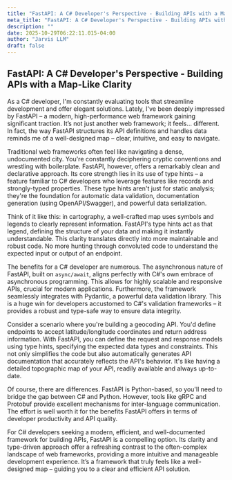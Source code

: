 ```yaml
---
title: "FastAPI: A C# Developer's Perspective - Building APIs with a Map-Like Clarity"
meta_title: "FastAPI: A C# Developer's Perspective - Building APIs with a Map-Like Clarity"
description: ""
date: 2025-10-29T06:22:11.015-04:00
author: "Jarvis LLM"
draft: false
---
```



## FastAPI: A C# Developer's Perspective - Building APIs with a Map-Like Clarity

As a C# developer, I'm constantly evaluating tools that streamline development and offer elegant solutions. Lately, I've been deeply impressed by FastAPI – a modern, high-performance web framework gaining significant traction.  It’s not just another web framework; it feels… different.  In fact, the way FastAPI structures its API definitions and handles data reminds me of a well-designed map – clear, intuitive, and easy to navigate.

Traditional web frameworks often feel like navigating a dense, undocumented city. You're constantly deciphering cryptic conventions and wrestling with boilerplate. FastAPI, however, offers a remarkably clean and declarative approach.  Its core strength lies in its use of type hints – a feature familiar to C# developers who leverage features like records and strongly-typed properties.  These type hints aren't just for static analysis; they're the foundation for automatic data validation, documentation generation (using OpenAPI/Swagger), and powerful data serialization.

Think of it like this: in cartography, a well-crafted map uses symbols and legends to clearly represent information.  FastAPI's type hints act as that legend, defining the structure of your data and making it instantly understandable.  This clarity translates directly into more maintainable and robust code.  No more hunting through convoluted code to understand the expected input or output of an endpoint.

The benefits for a C# developer are numerous.  The asynchronous nature of FastAPI, built on `async/await`, aligns perfectly with C#'s own embrace of asynchronous programming.  This allows for highly scalable and responsive APIs, crucial for modern applications.  Furthermore, the framework seamlessly integrates with Pydantic, a powerful data validation library.  This is a huge win for developers accustomed to C#'s validation frameworks – it provides a robust and type-safe way to ensure data integrity.

Consider a scenario where you're building a geocoding API.  You'd define endpoints to accept latitude/longitude coordinates and return address information.  With FastAPI, you can define the request and response models using type hints, specifying the expected data types and constraints.  This not only simplifies the code but also automatically generates API documentation that accurately reflects the API's behavior.  It's like having a detailed topographic map of your API, readily available and always up-to-date.

Of course, there are differences.  FastAPI is Python-based, so you'll need to bridge the gap between C# and Python.  However, tools like gRPC and Protobuf provide excellent mechanisms for inter-language communication.  The effort is well worth it for the benefits FastAPI offers in terms of developer productivity and API quality.

For C# developers seeking a modern, efficient, and well-documented framework for building APIs, FastAPI is a compelling option.  Its clarity and type-driven approach offer a refreshing contrast to the often-complex landscape of web frameworks, providing a more intuitive and manageable development experience.  It’s a framework that truly feels like a well-designed map – guiding you to a clear and efficient API solution.
